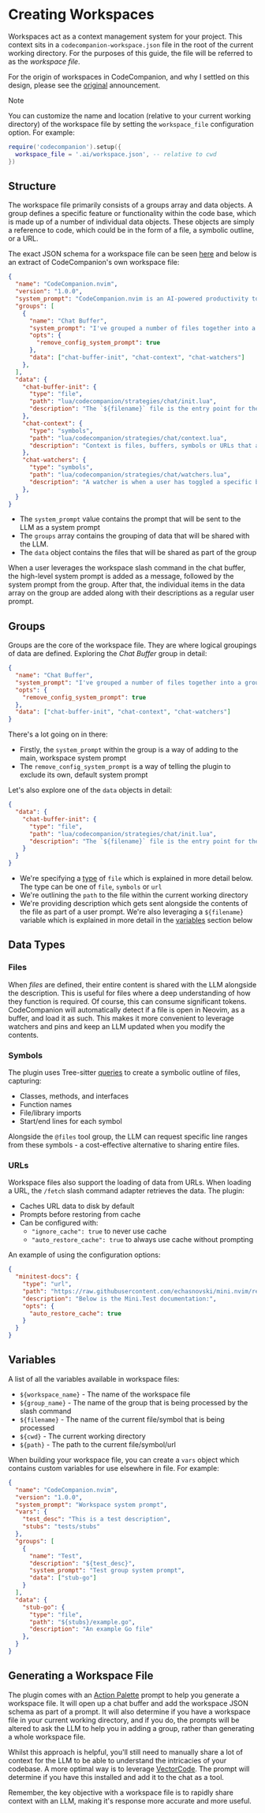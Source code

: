 # Creating Workspaces

Workspaces act as a context management system for your project. This context sits in a `codecompanion-workspace.json` file in the root of the current working directory. For the purposes of this guide, the file will be referred to as the _workspace file_.

For the origin of workspaces in CodeCompanion, and why I settled on this design, please see the [original](https://github.com/olimorris/codecompanion.nvim/discussions/705) announcement.

> [!NOTE]
> You can customize the name and location (relative to your current working directory) of the workspace file by setting the `workspace_file` configuration option. For example:
>
> ```lua
> require('codecompanion').setup({
>   workspace_file = '.ai/workspace.json', -- relative to cwd
> })
> ```

## Structure

The workspace file primarily consists of a groups array and data objects. A group defines a specific feature or functionality within the code base, which is made up of a number of individual data objects. These objects are simply a reference to code, which could be in the form of a file, a symbolic outline, or a URL.

The exact JSON schema for a workspace file can be seen [here](https://github.com/olimorris/codecompanion.nvim/blob/main/lua/codecompanion/workspace-schema.json) and below is an extract of CodeCompanion's own workspace file:

```json
{
  "name": "CodeCompanion.nvim",
  "version": "1.0.0",
  "system_prompt": "CodeCompanion.nvim is an AI-powered productivity tool integrated into Neovim, designed to enhance the development workflow by seamlessly interacting with various large language models (LLMs). It offers features like inline code transformations, code creation, refactoring, and supports multiple LLMs such as OpenAI, Anthropic, and Google Gemini, among others. With tools for variable management, agents, and custom workflows, CodeCompanion.nvim streamlines coding tasks and facilitates intelligent code assistance directly within the Neovim editor.",
  "groups": [
    {
      "name": "Chat Buffer",
      "system_prompt": "I've grouped a number of files together into a group I'm calling \"${group_name}\". The chat buffer is a Neovim buffer which allows a user to interact with an LLM. The buffer is formatted as Markdown with a user's content residing under a H2 header. The user types their message, saves the buffer and the plugin then uses Tree-sitter to parse the buffer, extracting the contents and sending to an adapter which connects to the user's chosen LLM. The response back from the LLM is streamed into the buffer under another H2 header. The user is then free to respond back to the LLM.\n\nBelow are the relevant files which we will be discussing:\n\n${group_files}",
      "opts": {
        "remove_config_system_prompt": true
      },
      "data": ["chat-buffer-init", "chat-context", "chat-watchers"]
    },
  ],
  "data": {
    "chat-buffer-init": {
      "type": "file",
      "path": "lua/codecompanion/strategies/chat/init.lua",
      "description": "The `${filename}` file is the entry point for the chat strategy. All methods directly relating to the chat buffer reside here."
    },
    "chat-context": {
      "type": "symbols",
      "path": "lua/codecompanion/strategies/chat/context.lua",
      "description": "Context is files, buffers, symbols or URLs that are shared with an LLM to provide additional context. The `${filename}` is where this logic sits and I've shared its symbolic outline below."
    },
    "chat-watchers": {
      "type": "symbols",
      "path": "lua/codecompanion/strategies/chat/watchers.lua",
      "description": "A watcher is when a user has toggled a specific buffer to be watched. When a message is sent to the LLM by the user, any changes made to the watched buffer are also sent, giving the LLM up to date context. The `${filename}` is where this logic sits and I've shared its symbolic outline below."
    },
  }
}
```

- The `system_prompt` value contains the prompt that will be sent to the LLM as a system prompt
- The `groups` array contains the grouping of data that will be shared with the LLM.
- The `data` object contains the files that will be shared as part of the group

When a user leverages the workspace slash command in the chat buffer, the high-level system prompt is added as a message, followed by the system prompt from the group. After that, the individual items in the data array on the group are added along with their descriptions as a regular user prompt.

## Groups

Groups are the core of the workspace file. They are where logical groupings of data are defined. Exploring the _Chat Buffer_ group in detail:

```json
{
  "name": "Chat Buffer",
  "system_prompt": "I've grouped a number of files together into a group I'm calling \"${group_name}\". The chat buffer is a Neovim buffer which allows a user to interact with an LLM. The buffer is formatted as Markdown with a user's content residing under a H2 header. The user types their message, saves the buffer and the plugin then uses Tree-sitter to parse the buffer, extracting the contents and sending to an adapter which connects to the user's chosen LLM. The response back from the LLM is streamed into the buffer under another H2 header. The user is then free to respond back to the LLM.\n\nBelow are the relevant files which we will be discussing:\n\n${group_files}",
  "opts": {
    "remove_config_system_prompt": true
  },
  "data": ["chat-buffer-init", "chat-context", "chat-watchers"]
}
```

There's a lot going on in there:

- Firstly, the `system_prompt` within the group is a way of adding to the main, workspace system prompt
- The `remove_config_system_prompt` is a way of telling the plugin to exclude its own, default system prompt

Let's also explore one of the `data` objects in detail:

```json
{
  "data": {
    "chat-buffer-init": {
      "type": "file",
      "path": "lua/codecompanion/strategies/chat/init.lua",
      "description": "The `${filename}` file is the entry point for the chat strategy. All methods directly relating to the chat buffer reside here."
    }
  }
}
```

- We're specifying a [type](/extending/workspace.html#data-types) of `file` which is explained in more detail below. The type can be one of `file`, `symbols` or `url`
- We're outlining the `path` to the file within the current working directory
- We're providing description which gets sent alongside the contents of the file as part of a user prompt. We're also leveraging a `${filename}` variable which is explained in more detail in the [variables](/extending/workspace.html#variables) section below

## Data Types

### Files

When _files_ are defined, their entire content is shared with the LLM alongside the description. This is useful for files where a deep understanding of how they function is required. Of course, this can consume significant tokens. CodeCompanion will automatically detect if a file is open in Neovim, as a buffer, and load it as such. This makes it more convenient to leverage watchers and pins and keep an LLM updated when you modify the contents.

### Symbols

The plugin uses Tree-sitter [queries](https://github.com/olimorris/codecompanion.nvim/tree/main/queries) to create a symbolic outline of files, capturing:

- Classes, methods, and interfaces
- Function names
- File/library imports
- Start/end lines for each symbol

Alongside the `@files` tool group, the LLM can request specific line ranges from these symbols - a cost-effective alternative to sharing entire files.

### URLs

Workspace files also support the loading of data from URLs. When loading a URL, the `/fetch` slash command adapter retrieves the data. The plugin:

- Caches URL data to disk by default
- Prompts before restoring from cache
- Can be configured with:
  - `"ignore_cache": true` to never use cache
  - `"auto_restore_cache": true` to always use cache without prompting

An example of using the configuration options:

```json
{
  "minitest-docs": {
    "type": "url",
    "path": "https://raw.githubusercontent.com/echasnovski/mini.nvim/refs/heads/main/TESTING.md",
    "description": "Below is the Mini.Test documentation:",
    "opts": {
      "auto_restore_cache": true
    }
  }
}
```

## Variables

A list of all the variables available in workspace files:

- `${workspace_name}` - The name of the workspace file
- `${group_name}` - The name of the group that is being processed by the slash command
- `${filename}` - The name of the current file/symbol that is being processed
- `${cwd}` - The current working directory
- `${path}` - The path to the current file/symbol/url

When building your workspace file, you can create a `vars` object which contains custom variables for use elsewhere in file. For example:

```json
{
  "name": "CodeCompanion.nvim",
  "version": "1.0.0",
  "system_prompt": "Workspace system prompt",
  "vars": {
    "test_desc": "This is a test description",
    "stubs": "tests/stubs"
  },
  "groups": [
    {
      "name": "Test",
      "description": "${test_desc}",
      "system_prompt": "Test group system prompt",
      "data": ["stub-go"]
    }
  ],
  "data": {
    "stub-go": {
      "type": "file",
      "path": "${stubs}/example.go",
      "description": "An example Go file"
    },
  }
}
```

## Generating a Workspace File

The plugin comes with an [Action Palette](/usage/action-palette.html#default-prompts) prompt to help you generate a workspace file. It will open up a chat buffer and add the workspace JSON schema as part of a prompt. It will also determine if you have a workspace file in your current working directory, and if you do, the prompts will be altered to ask the LLM to help you in adding a group, rather than generating a whole workspace file.

Whilst this approach is helpful, you'll still need to manually share a lot of context for the LLM to be able to understand the intricacies of your codebase. A more optimal way is to leverage [VectorCode](https://github.com/Davidyz/VectorCode). The prompt will determine if you have this installed and add it to the chat as a tool.

Remember, the key objective with a workspace file is to rapidly share context with an LLM, making it's response more accurate and more useful.
